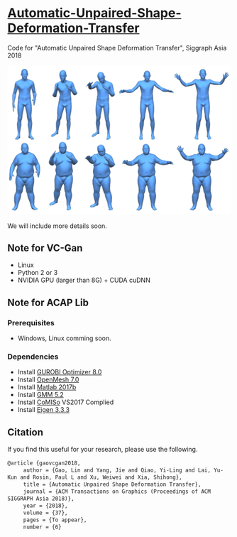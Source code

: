 # [Automatic-Unpaired-Shape-Deformation-Transfer](http://geometrylearning.com/)
Code for "Automatic Unpaired Shape Deformation Transfer", Siggraph Asia 2018
<p align='center'>  
  <img src='imgs/teaser.jpg' width='880'/>
</p>
We will include more details soon.

## Note for VC-Gan 
- Linux
- Python 2 or 3
- NVIDIA GPU (larger than 8G) + CUDA cuDNN


## Note for ACAP Lib

### Prerequisites
- Windows, Linux comming soon.
### Dependencies
- Install [GUROBI Optimizer 8.0](http://www.gurobi.com/)
- Install [OpenMesh 7.0](https://www.openmesh.org/download/)
- Install [Matlab 2017b](https://www.mathworks.com/)
- Install [GMM 5.2](http://getfem.org/download.html)
- Install [CoMISo](https://graphics.rwth-aachen.de:9000/CoMISo/CoMISo) VS2017 Complied
- Install [Eigen 3.3.3](http://eigen.tuxfamily.org/index.php?title=Main_Page)


## Citation

If you find this useful for your research, please use the following.

```
@article {gaovcgan2018,
     author = {Gao, Lin and Yang, Jie and Qiao, Yi-Ling and Lai, Yu-Kun and Rosin, Paul L and Xu, Weiwei and Xia, Shihong},
     title = {Automatic Unpaired Shape Deformation Transfer},
     journal = {ACM Transactions on Graphics (Proceedings of ACM SIGGRAPH Asia 2018)},
     year = {2018},
     volume = {37},
     pages = {To appear},
     number = {6}

```
